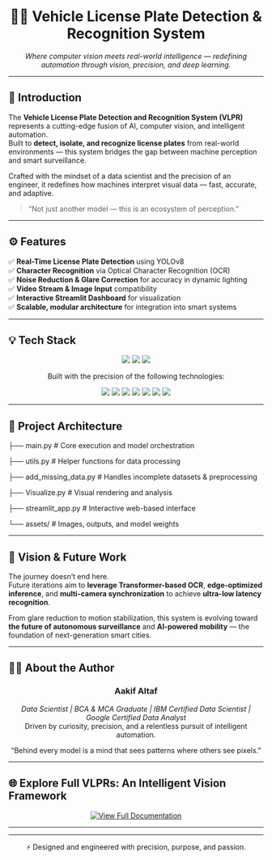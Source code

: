 <h1 align="center">
🚗✨ Vehicle License Plate Detection & Recognition System  
</h1>

<p align="center">
<em>Where computer vision meets real-world intelligence — redefining automation through vision, precision, and deep learning.</em>
</p>

 

---

## 🧠 Introduction  

The **Vehicle License Plate Detection and Recognition System (VLPR)** represents a cutting-edge fusion of AI, computer vision, and intelligent automation.  
Built to **detect, isolate, and recognize license plates** from real-world environments — this system bridges the gap between machine perception and smart surveillance.  

Crafted with the mindset of a data scientist and the precision of an engineer, it redefines how machines interpret visual data — fast, accurate, and adaptive.

> “Not just another model — this is an ecosystem of perception.”

---

## ⚙️ Features  

✅ **Real-Time License Plate Detection** using YOLOv8  
✅ **Character Recognition** via Optical Character Recognition (OCR)  
✅ **Noise Reduction & Glare Correction** for accuracy in dynamic lighting  
✅ **Video Stream & Image Input** compatibility  
✅ **Interactive Streamlit Dashboard** for visualization  
✅ **Scalable, modular architecture** for integration into smart systems  

---

## 💡 Tech Stack  

<p align="center">
   
  <img src="https://img.shields.io/badge/last%20commit-today-success" />
  <img src="https://img.shields.io/badge/python-83.1%25-blue" />
  <img src="https://img.shields.io/badge/languages-4-lightgrey" />
</p>

<p align="center">
Built with the precision of the following technologies:
</p>

<p align="center">
  <img src="https://img.shields.io/badge/OpenCV-black?logo=opencv&logoColor=white" />
  <img src="https://img.shields.io/badge/YOLOv8-white?logo=ultralytics&logoColor=black" />
  <img src="https://img.shields.io/badge/Python-yellow?logo=python&logoColor=blue" />
  <img src="https://img.shields.io/badge/Tesseract-OCR-blue?logo=google&logoColor=white" />
  <img src="https://img.shields.io/badge/Streamlit-red?logo=streamlit&logoColor=white" />
  <img src="https://img.shields.io/badge/Numpy-green?logo=numpy&logoColor=white" />
  <img src="https://img.shields.io/badge/Pandas-black?logo=pandas&logoColor=white" />
</p>

---

## 🚀 Project Architecture  



├── main.py # Core execution and model orchestration


├── utils.py # Helper functions for data processing


├── add_missing_data.py # Handles incomplete datasets & preprocessing


├── Visualize.py # Visual rendering and analysis


├── streamlit_app.py # Interactive web-based interface


└── assets/ # Images, outputs, and model weights





---

## 🔮 Vision & Future Work  

The journey doesn’t end here.  
Future iterations aim to **leverage Transformer-based OCR**, **edge-optimized inference**, and **multi-camera synchronization** to achieve **ultra-low latency recognition**.  

From glare reduction to motion stabilization, this system is evolving toward **the future of autonomous surveillance** and **AI-powered mobility** — the foundation of next-generation smart cities.

---

## 👨‍💻 About the Author  

<h3 align="center">Aakif Altaf</h3>

<p align="center">
<em>Data Scientist | BCA & MCA Graduate | IBM Certified Data Scientist | Google Certified Data Analyst</em><br>
Driven by curiosity, precision, and a relentless pursuit of intelligent automation.  
</p>

<p align="center">
“Behind every model is a mind that sees patterns where others see pixels.”  
</p>

---

## 🌐 Explore Full VLPRs: An Intelligent Vision Framework  

<p align="center">
<a href="Vehicle-License-Plate-Detection-And-Recognition-System
/VLPRS.html" target="_blank">
  <img src="https://img.shields.io/badge/View%20Full%20Interactive%20Documentation-%2300FFC6?style=for-the-badge&logo=readme&logoColor=white" alt="View Full Documentation" />
</a>
</p>

---

 
---

<p align="center">
⚡ Designed and engineered with precision, purpose, and passion.  
</p>


